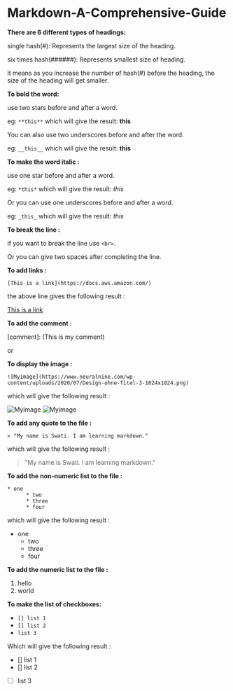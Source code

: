 # Markdown-A-Comprehensive-Guide



**There are 6 different types of headings:**

single hash(#): Represents the largest size of the heading.

six times hash(######): Represents smallest size of heading.

it means as you increase the number of hash(#) before the heading, the size of the heading will get smaller.


**To bold the word:**

use two stars before and after a word.

eg: `**this**` which will give the result: **this**

You can also use two underscores before and after the word.

eg: `__this__` which will give the result: **this**

**To make the word italic :**

use one star before and after a word.

eg: `*this*` which will give the result: *this*

Or you can use one underscores before and after a word.

eg: `_this_` which will give the result: *this*

**To break the line :**

if you want to break the line use `<br>`.

Or you can give two spaces after completing the line.

**To add links :**

`[This is a link](https://docs.aws.amazon.com/)`

the above line gives the following result :

[This is a link](https://docs.aws.amazon.com/)


**To add the comment :**

[comment]: (This is my comment)

or

[//]: <> (This is also comment)

**To display the image :**

`![Myimage](https://www.neuralnine.com/wp-content/uploads/2020/07/Design-ohne-Titel-3-1024x1024.png)`

which will give the following result :

![Myimage](https://www.neuralnine.com/wp-content/uploads/2020/07/Design-ohne-Titel-3-1024x1024.png)
![Myimage](https://www.vecteezy.com/free-png/book)


**To add any quote to the file :**

`> "My name is Swati. I am learning markdown."`

which will give the following result :

> "My name is Swati. I am learning markdown."
> 

**To add the non-numeric list to the file :**

```
* one
      * two
      * three
      * four

```

which will give the following result :

- one
    - two
    - three
    - four

**To add the numeric list to the file :**

1. hello
2. world

**To make the list of checkboxes:**

- `[] list 1`
- `[] list 2`
- `list 3`

Which will give the following result :

- [] list 1
- [] list 2
- [ ]  list 3

